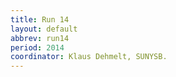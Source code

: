 ```yaml
---
title: Run 14
layout: default
abbrev: run14
period: 2014
coordinator: Klaus Dehmelt, SUNYSB.
---
```

